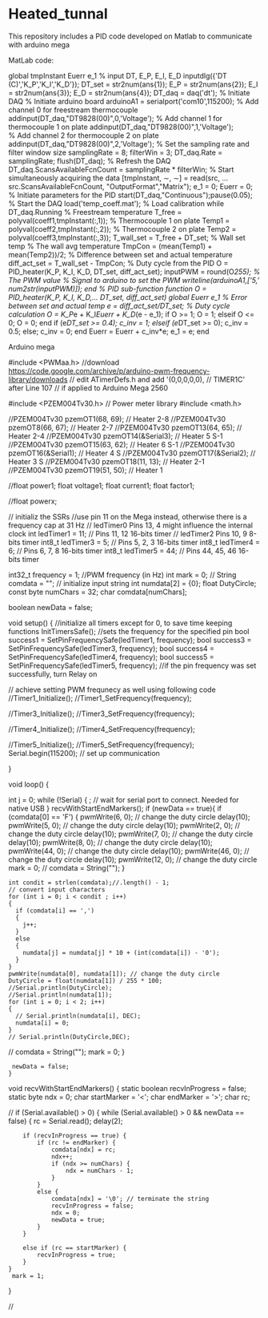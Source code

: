 # Heated_tunnal
This repository includes a PID code developed on Matlab to communicate with arduino mega



MatLab code:

global tmpInstant Euerr e\_1
% input DT, E\_P, E\_I, E\_D
inputdlg({'DT (C)','K\_P','K\_I','K\_D'}); 
DT\_set = str2num(ans\{1\}); E\_P = str2num(ans\{2\}); 
E\_I = str2num(ans\{3\}); E\_D = str2num(ans\{4\});
DT\_daq = daq('dt'); % Initiate DAQ
% Initiate arduino board
arduinoA1 = serialport('com10',115200); 
% Add channel 0 for freestream thermocouple
addinput(DT\_daq,"DT9828(00)",0,'Voltage'); 
% Add channel 1 for thermocouple 1 on plate
addinput(DT\_daq,"DT9828(00)",1,'Voltage');  
% Add channel 2 for thermocouple 2 on plate
addinput(DT\_daq,"DT9828(00)",2,'Voltage'); 
% Set the sampling rate and filter window size
samplingRate = 8; filterWin = 3; 
DT\_daq.Rate = samplingRate; 
flush(DT\_daq); % Refresh the DAQ
DT\_daq.ScansAvailableFcnCount = samplingRate * filterWin; 
% Start simultaneously acquiring the data
[tmpInstant, $\sim$, $\sim$] = read(src, ...
src.ScansAvailableFcnCount, "OutputFormat","Matrix");
 e\_1 = 0; Euerr = 0; % Initiate parameters for the PID
start(DT\_daq,"Continuous");pause(0.05); % Start the DAQ
load('temp\_coeff.mat'); % Load calibration 
while DT\_daq.Running
    % Freestream temperature 
    T\_free = polyval(coeff1,tmpInstant(:,1)); 
    % Thermocouple 1 on plate 
    Temp1 = polyval(coeff2,tmpInstant(:,2));
    % Thermocouple 2 on plate
    Temp2 = polyval(coeff3,tmpInstant(:,3));
    T\_wall\_set = T\_free + DT\_set; % Wall set temp
    % The wall avg temperature
    TmpCon = (mean(Temp1) + mean(Temp2))/2; 
    % Difference between set and actual temperature
    diff\_act\_set = T\_wall\_set - TmpCon;
    % Duty cycle from the PID
    O = PID\_heater(K\_P, K\_I, K\_D, DT\_set, diff\_act\_set); 
    inputPWM = round(O*255); % The PWM value
    % Signal to arduino to set the PWM
    writeline(arduinoA1,['5,' num2str(inputPWM)]); 
 end
% PID sub-function
function O = PID\_heater(K\_P, K\_I, K\_D,...
DT\_set, diff\_act\_set) 
global Euerr e\_1
% Error between set and actual temp
e = diff\_act\_set/DT\_set; 
% Duty cycle calculation 
O = K\_P*e + K\_I*Euerr + K\_D*(e - e\_1); 
if O >= 1;
    O = 1;
elseif O <= 0;
    O = 0;
end
if (e*DT\_set >= 0.4);
    c\_inv = 1;
elseif (e*DT\_set >= 0);
    c\_inv = 0.5;
else;
    c\_inv = 0;
end
    Euerr = Euerr + c\_inv*e;
    e\_1   = e;
end


Arduino mega

#include <PWMaa.h> //download https://code.google.com/archive/p/arduino-pwm-frequency-library/downloads
// edit ATimerDefs.h and add '(0,0,0,0,0), // TIMER1C'  after Line 107
// if applied to Arduino Mega 2560

#include <PZEM004Tv30.h> // Power meter library
#include <math.h>

//PZEM004Tv30 pzemOT1(68, 69); // Heater 2-8
//PZEM004Tv30 pzemOT8(66, 67); // Heater 2-7
//PZEM004Tv30 pzemOT13(64, 65); // Heater 2-4
//PZEM004Tv30 pzemOT14(&Serial3);   // Heater 5 S-1
//PZEM004Tv30 pzemOT15(63, 62);     // Heater 6 S-1
//PZEM004Tv30 pzemOT16(&Serial1);   // Heater 4 S
//PZEM004Tv30 pzemOT17(&Serial2);   // Heater 3 S
//PZEM004Tv30 pzemOT18(11, 13);    //  Heater 2-1
//PZEM004Tv30 pzemOT19(51, 50);     // Heater 1

//float power1;
float voltage1;
float current1;
float factor1;

//float powerx;  


// initializ the SSRs
//use pin 11 on the Mega instead, otherwise there is a frequency cap at 31 Hz
//  ledTimer0  Pins 13, 4  might influence the internal clock
int ledTimer1 = 11;  // Pins 11, 12 16-bits timer
//  ledTimer2  Pins 10, 9 8-bits timer
int8_t ledTimer3 = 5;    // Pins 5, 2, 3 16-bits timer
int8_t ledTimer4 = 6;    // Pins 6, 7, 8 16-bits timer
int8_t ledTimer5 = 44;    // Pins 44, 45, 46 16-bits timer

int32_t frequency = 1;     //PWM frequency (in Hz)
int mark = 0;
// String comdata = "";       // initialize input string
int numdata[2] = {0};
float DutyCircle;
const byte numChars = 32;
char comdata[numChars];

boolean newData = false;

void setup()
{
  //initialize all timers except for 0, to save time keeping functions
  InitTimersSafe();
  //sets the frequency for the specified pin
  bool success1 = SetPinFrequencySafe(ledTimer1, frequency);
  bool success3 = SetPinFrequencySafe(ledTimer3, frequency);
  bool success4 = SetPinFrequencySafe(ledTimer4, frequency);
  bool success5 = SetPinFrequencySafe(ledTimer5, frequency);
  //if the pin frequency was set successfully, turn Relay on
  
  // achieve setting PWM frequnecy as well using following code
  //Timer1_Initialize();
  //Timer1_SetFrequency(frequency);

  //Timer3_Initialize();
  //Timer3_SetFrequency(frequency);

  //Timer4_Initialize();
  //Timer4_SetFrequency(frequency);

  //Timer5_Initialize();
  //Timer5_SetFrequency(frequency);
  Serial.begin(115200); // set up communication

}

void loop()
{
  
  int j = 0;
  while (!Serial) {
    ; // wait for serial port to connect. Needed for native USB
  }
 recvWithStartEndMarkers();
 if (newData == true){
  if (comdata[0] == 'F')
  {
    pwmWrite(6, 0); // change the duty circle
    delay(10);
    pwmWrite(5, 0); // change the duty circle
    delay(10);
    pwmWrite(2, 0); // change the duty circle
    delay(10);
    pwmWrite(7, 0); // change the duty circle
    delay(10);
    pwmWrite(8, 0); // change the duty circle
    delay(10);
    pwmWrite(44, 0); // change the duty circle
    delay(10);
    pwmWrite(46, 0); // change the duty circle
    delay(10);
    pwmWrite(12, 0); // change the duty circle
    mark = 0;
   // comdata = String("");
  }


    int condit = strlen(comdata);//.length() - 1;
    // convert input characters
    for (int i = 0; i < condit ; i++)
    {
      if (comdata[i] == ',')
      {
        j++;
      }
      else
      {
        numdata[j] = numdata[j] * 10 + (int(comdata[i]) - '0');
      }
    }
    pwmWrite(numdata[0], numdata[1]); // change the duty circle
    DutyCircle = float(numdata[1]) / 255 * 100;
    //Serial.println(DutyCircle);
    //Serial.println(numdata[1]);
    for (int i = 0; i < 2; i++)
    {
      // Serial.println(numdata[i], DEC);
      numdata[i] = 0;
    }
    // Serial.println(DutyCircle,DEC);
//     comdata = String("");
    mark = 0;
  }

     newData = false;
    }

void recvWithStartEndMarkers() {
    static boolean recvInProgress = false;
    static byte ndx = 0;
    char startMarker = '<';
    char endMarker = '>';
    char rc;
 
 // if (Serial.available() > 0) {
    while (Serial.available() > 0 && newData == false) {
        rc = Serial.read();
        delay(2);

        if (recvInProgress == true) {
            if (rc != endMarker) {
                comdata[ndx] = rc;
                ndx++;
                if (ndx >= numChars) {
                    ndx = numChars - 1;
                }
            }
            else {
                comdata[ndx] = '\0'; // terminate the string
                recvInProgress = false;
                ndx = 0;
                newData = true;
            }
        }

        else if (rc == startMarker) {
            recvInProgress = true;
        }
    }
     mark = 1;
}

//
